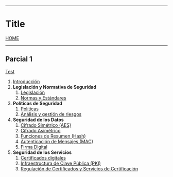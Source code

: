 
---
# Title

[HOME](../../README.md)

---
## Parcial 1
[Test](data/test.md)
1. [Introducción](data/T0.md)
2. **Legislación y Normativa de Seguridad**
	1. [Legislación](data/T1-1.md)
	2. [Normas y Estándares](data/T1-2.md)
3. **Políticas de Seguridad**
	1. [Políticas](data/T2-1.md)
	2. [Análisis y gestión de riesgos](data/T2-2.md)
4. **Seguridad de los Datos**
	1. [Cifrado Simétrico (AES)](data/T3-1.md)
	2. [Cifrado Asimétrico](data/T3-2.md)
	3. [Funciones de Resumen (Hash)](data/T3-3.md)
	4. [Autenticación de Mensajes (MAC)](data/T3-6.md)
	5. [Firma Digital](data/T3-7.md)
5. **Seguridad de los Servicios**
	1. [Certificados digitales](data/T4-1.md)
	2. [Infraestructura de Clave Pública (PKI)](data/T4-2.md)
	3. [Regulación de Certificados y Servicios de Certificación](data/T4-3.md)